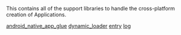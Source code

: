 This contains all of the support libraries to handle the cross-platform
creation of Applications.

[android_native_app_glue](android_native_app_glue/README.md)
[dynamic_loader](dynamic_loader/README.md)
[entry](entry/README.md)
[log](log/README.md)